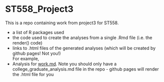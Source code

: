 # ST558_Project3

This is a repo containing work from project3 for ST558.

+ a list of R packages used  
+ the code used to create the analyses from a single .Rmd file (i.e. the render() code)  
+ links to .html files of the generated analyses (which will be created by github pages! Not you!)  
For example,
+ Analysis for [work.md](work.html). 
Note you should only have a college_graduate_analysis.md file in the repo - github pages will render the .html file for you

